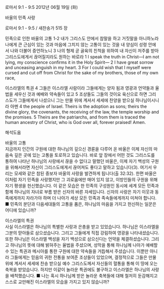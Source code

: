 로마서 9:1 - 9:5 
2012년 06월 19일 (화)

바울의 민족 사랑



로마서 9:1 - 9:5 / 새찬송가 515 장


민족으로 인한 바울의 고통
1-2 내가 그리스도 안에서 참말을 하고 거짓말을 아니하노라 나에게 큰 근심이 있는 것과 마음에 그치지 않는 고통이 있는 것을 내 양심이 성령 안에서 나와 더불어 증언하노니 3 나의 형제 곧 골육의 친척을 위하여 내 자신이 저주를 받아 그리스도에게서 끊어질지라도 원하는 바로라
1 I speak the truth in Christ―I am not lying, my conscience confirms it in the Holy Spirit― 2 I have great sorrow and unceasing anguish in my heart. 3 For I could wish that I myself were cursed and cut off from Christ for the sake of my brothers, those of my own race,

이스라엘의 특권
4 그들은 이스라엘 사람이라 그들에게는 양자 됨과 영광과 언약들과 율법을 세우신 것과 예배와 약속들이 있고 5 조상들도 그들의 것이요 육신으로 하면 그리스도가 그들에게서 나셨으니 그는 만물 위에 계셔서 세세에 찬양을 받으실 하나님이시니라 아멘
4 the people of Israel. Theirs is the adoption as sons; theirs the divine glory, the covenants, the receiving of the law, the temple worship and the promises. 5 Theirs are the patriarchs, and from them is traced the human ancestry of Christ, who is God over all, forever praised! Amen.

해석도움





바울의 고통  
지금까지 인간의 구원에 대한 하나님의 깊으신 경륜을 다루어 온 바울은 이제 자신의 마음속 깊은 곳에 있는 고통을 토로하고 있습니다. 바로 앞 장에서 어떤 것도 그리스도를 통하여 나타난 하나님의 사랑에서 끊을 수 없다고 말했던 바울은, 이제 자기 백성의 구원을 위해서라면 자신이 그리스도에게서 끊어져도 좋다고 말하고 있습니다(3). 여기서 우리는 모세와 같은 참된 중보자 바울의 사랑을 발견하게 됩니다(출 32:32). 한편 바울은 이처럼 자기 민족을 사랑했지만 그 괴로움에만 매어 있지 않고, 이방인들의 구원을 위해 자기 평생을 헌신했습니다. 이 같은 모습은 한 민족의 구성원인 동시에 세계 모든 민족과 함께 하나님의 자녀로 부름 받은 신자의 바른 자세입니다. 신자의 사랑은 자기 이웃과 동족에게까지 자라가야 하며 더 나아가 세상 모든 민족과 족속들에게까지 미쳐야 합니다.
■ 민족의 분단과 다음세대들의 고통을 품은, 하나님의 마음을 가지고 헌신하는 일꾼은 어디에 있습니까?

이스라엘의 특권  
사실 이스라엘은 하나님의 특별한 사랑과 은총을 받고 있었습니다. 하나님은 이스라엘을 그분의 맏아들로 삼으셨습니다. 그리고 그들에게 직접 강림하여 영광을 나타내셨습니다. 또한 하나님은 이스라엘 백성을 자기 백성으로 삼으신다는 언약을 체결하셨습니다. 그리고 하나님의 뜻에 대해 밝혀주는 율법을 주셨으며, 성막을 통해 하나님께 나아가 예배할 수 있는 특권과 메시아를 통한 구원에 대한 약속들을 거듭해서 주셨습니다. 이뿐만 아니라 그들에게는 믿음의 귀한 전통을 보여준 조상들이 있었으며, 결정적으로 그들은 만물 위에 계셔서 세세에 찬송 받으실 예수 그리스도께서 자신들의 혈통을 통해 이 땅에 오는 축복을 받았습니다. 하지만 이같이 놀라운 특권에도 불구하고 이스라엘은 하나님의 사랑을 배척했습니다.
■ 나는 혹시 하나님께 받은 놀라운 축복들에 대해 철저히 둔감해지고 스스로 교만해진 이스라엘의 모습을 가지고 있지 않습니까?